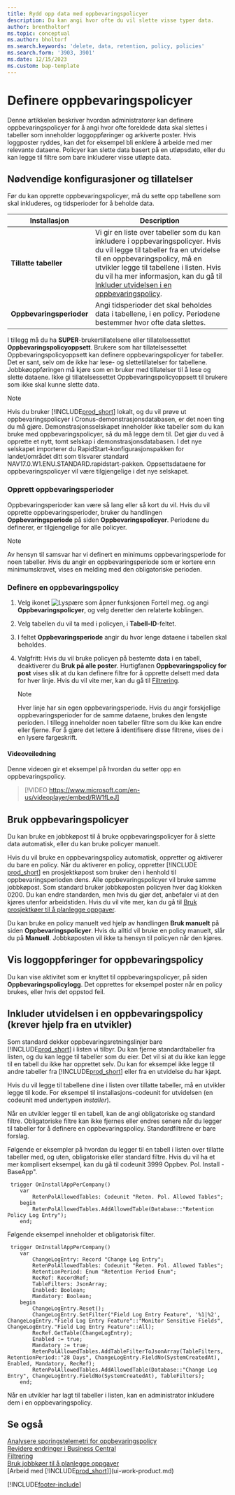 ```yaml
---
title: Rydd opp data med oppbevaringspolicyer
description: Du kan angi hvor ofte du vil slette visse typer data.
author: brentholtorf
ms.topic: conceptual
ms.author: bholtorf
ms.search.keywords: 'delete, data, retention, policy, policies'
ms.search.form: '3903, 3901'
ms.date: 12/15/2023
ms.custom: bap-template
---
```

# <a name="define-retention-policies"></a>Definere oppbevaringspolicyer

Denne artikkelen beskriver hvordan administratorer kan definere oppbevaringspolicyer for å angi hvor ofte foreldede data skal slettes i tabeller som inneholder loggoppføringer og arkiverte poster. Hvis loggposter ryddes, kan det for eksempel bli enklere å arbeide med mer relevante dataene. Policyer kan slette data basert på en utløpsdato, eller du kan legge til filtre som bare inkluderer visse utløpte data.

## <a name="required-setups-and-permissions"></a>Nødvendige konfigurasjoner og tillatelser

Før du kan opprette oppbevaringspolicyer, må du sette opp tabellene som skal inkluderes, og tidsperioder for å beholde data.

|Installasjon  |Description  |
|---------|---------|
|**Tillatte tabeller**     |Vi gir en liste over tabeller som du kan inkludere i oppbevaringspolicyer. Hvis du vil legge til tabeller fra en utvidelse til en oppbevaringspolicy, må en utvikler legge til tabellene i listen. Hvis du vil ha mer informasjon, kan du gå til [Inkluder utvidelsen i en oppbevaringspolicy](admin-data-retention-policies.md#include-your-extension-in-a-retention-policy-requires-help-from-a-developer).          |
|**Oppbevaringsperioder**     |Angi tidsperioder det skal beholdes data i tabellene, i en policy. Periodene bestemmer hvor ofte data slettes.         |

I tillegg må du ha **SUPER**-brukertillatelsene eller tillatelsessettet **Oppbevaringspolicyoppsett**. Brukere som har tillatelsessettet Oppbevaringspolicyoppsett kan definere oppbevaringspolicyer for tabeller. Det er sant, selv om de ikke har lese- og slettetillatelser for tabellene. Jobbkøoppføringen må kjøre som en bruker med tillatelser til å lese og slette dataene. Ikke gi tillatelsessettet Oppbevaringspolicyoppsett til brukere som ikke skal kunne slette data.

> [!NOTE]
> Hvis du bruker [!INCLUDE[prod_short](includes/prod_short.md)] lokalt, og du vil prøve ut oppbevaringspolicyer i Cronus-demonstrasjonsdatabasen, er det noen ting du må gjøre. Demonstrasjonsselskapet inneholder ikke tabeller som du kan bruke med oppbevaringspolicyer, så du må legge dem til. Det gjør du ved å opprette et nytt, tomt selskap i demonstrasjonsdatabasen. I det nye selskapet importerer du RapidStart-konfigurasjonspakken for landet/området ditt som tilsvarer standard NAV17.0.W1.ENU.STANDARD.rapidstart-pakken. Oppsettsdataene for oppbevaringspolicyer vil være tilgjengelige i det nye selskapet.

### <a name="create-retention-periods"></a>Opprett oppbevaringsperioder

Oppbevaringsperioder kan være så lang eller så kort du vil. Hvis du vil opprette oppbevaringsperioder, bruker du handlingen **Oppbevaringsperiode** på siden **Oppbevaringspolicyer**. Periodene du definerer, er tilgjengelige for alle policyer.

> [!NOTE]
> Av hensyn til samsvar har vi definert en minimums oppbevaringsperiode for noen tabeller. Hvis du angir en oppbevaringsperiode som er kortere enn minimumskravet, vises en melding med den obligatoriske perioden.

### <a name="set-up-a-retention-policy"></a>Definere en oppbevaringspolicy

1. Velg ikonet ![Lyspære som åpner funksjonen Fortell meg.](media/ui-search/search_small.png "Fortell hva du vil gjøre") og angi **Oppbevaringspolicyer**, og velg deretter den relaterte koblingen.
2. Velg tabellen du vil ta med i policyen, i **Tabell-ID**-feltet.
3. I feltet **Oppbevaringsperiode** angir du hvor lenge dataene i tabellen skal beholdes.
4. Valgfritt: Hvis du vil bruke policyen på bestemte data i en tabell, deaktiverer du **Bruk på alle poster**. Hurtigfanen **Oppbevaringspolicy for post** vises slik at du kan definere filtre for å opprette delsett med data for hver linje. Hvis du vil vite mer, kan du gå til [Filtrering](ui-enter-criteria-filters.md#filtering).

   > [!NOTE]
   > Hver linje har sin egen oppbevaringsperiode. Hvis du angir forskjellige oppbevaringsperioder for de samme dataene, brukes den lengste perioden. I tillegg inneholder noen tabeller filtre som du ikke kan endre eller fjerne. For å gjøre det lettere å identifisere disse filtrene, vises de i en lysere fargeskrift.

#### <a name="video-guidance"></a>Videoveiledning

Denne videoen gir et eksempel på hvordan du setter opp en oppbevaringspolicy.

>[!VIDEO https://www.microsoft.com/en-us/videoplayer/embed/RW1fLeJ]

## <a name="apply-retention-policies"></a>Bruk oppbevaringspolicyer

Du kan bruke en jobbkøpost til å bruke oppbevaringspolicyer for å slette data automatisk, eller du kan bruke policyer manuelt.

Hvis du vil bruke en oppbevaringspolicy automatisk, oppretter og aktiverer du bare en policy. Når du aktiverer en policy, oppretter [!INCLUDE [prod_short](includes/prod_short.md)] en prosjektkøpost som bruker den i henhold til oppbevaringsperioden dens. Alle oppbevaringspolicyer vil bruke samme jobbkøpost. Som standard bruker jobbkøposten policyen hver dag klokken 0200. Du kan endre standarden, men hvis du gjør det, anbefaler vi at den kjøres utenfor arbeidstiden. Hvis du vil vite mer, kan du gå til [Bruk prosjektkøer til å planlegge oppgaver](admin-job-queues-schedule-tasks.md). 

Du kan bruke en policy manuelt ved hjelp av handlingen **Bruk manuelt** på siden **Oppbevaringspolicyer**. Hvis du alltid vil bruke en policy manuelt, slår du på **Manuell**. Jobbkøposten vil ikke ta hensyn til policyen når den kjøres.

## <a name="view-retention-policy-log-entries"></a>Vis loggoppføringer for oppbevaringspolicy

Du kan vise aktivitet som er knyttet til oppbevaringspolicyer, på siden **Oppbevaringspolicylogg**. Det opprettes for eksempel poster når en policy brukes, eller hvis det oppstod feil.

## <a name="include-your-extension-in-a-retention-policy-requires-help-from-a-developer"></a>Inkluder utvidelsen i en oppbevaringspolicy (krever hjelp fra en utvikler)

Som standard dekker oppbevaringsretningslinjer bare [!INCLUDE[prod_short](includes/prod_short.md)] i listen vi tilbyr. Du kan fjerne standardtabeller fra listen, og du kan legge til tabeller som du eier. Det vil si at du ikke kan legge til en tabell du ikke har opprettet selv. Du kan for eksempel ikke legge til andre tabeller fra [!INCLUDE[prod_short](includes/prod_short.md)] eller fra en utvidelse du har kjøpt.

Hvis du vil legge til tabellene dine i listen over tillatte tabeller, må en utvikler legge til kode. For eksempel til installasjons-codeunit for utvidelsen (en codeunit med undertypen *installer*).

Når en utvikler legger til en tabell, kan de angi obligatoriske og standard filtre. Obligatoriske filtre kan ikke fjernes eller endres senere når du legger til tabeller for å definere en oppbevaringspolicy. Standardfiltrene er bare forslag.

Følgende er eksempler på hvordan du legger til en tabell i listen over tillatte tabeller med, og uten, obligatoriske eller standard filtre. Hvis du vil ha et mer komplisert eksempel, kan du gå til codeunit 3999 Oppbev. Pol. Install - BaseApp".

```al
 trigger OnInstallAppPerCompany()
    var
        RetenPolAllowedTables: Codeunit "Reten. Pol. Allowed Tables";
    begin
        RetenPolAllowedTables.AddAllowedTable(Database::"Retention Policy Log Entry");
    end;
```

Følgende eksempel inneholder et obligatorisk filter.

```al
 trigger OnInstallAppPerCompany()
    var
        ChangeLogEntry: Record "Change Log Entry";
        RetenPolAllowedTables: Codeunit "Reten. Pol. Allowed Tables";
        RetentionPeriod: Enum "Retention Period Enum";
        RecRef: RecordRef;
        TableFilters: JsonArray;
        Enabled: Boolean;
        Mandatory: Boolean;
    begin
        ChangeLogEntry.Reset();
        ChangeLogEntry.SetFilter("Field Log Entry Feature", '%1|%2', ChangeLogEntry."Field Log Entry Feature"::"Monitor Sensitive Fields", ChangeLogEntry."Field Log Entry Feature"::All);
        RecRef.GetTable(ChangeLogEntry);
        Enabled := true;
        Mandatory := true;
        RetenPolAllowedTables.AddTableFilterToJsonArray(TableFilters, RetentionPeriod::"28 Days", ChangeLogEntry.FieldNo(SystemCreatedAt), Enabled, Mandatory, RecRef);
        RetenPolAllowedTables.AddAllowedTable(Database::"Change Log Entry", ChangeLogEntry.FieldNo(SystemCreatedAt), TableFilters);
    end;
```

Når en utvikler har lagt til tabeller i listen, kan en administrator inkludere dem i en oppbevaringspolicy. 

## <a name="see-also"></a>Se også

[Analysere sporingstelemetri for oppbevaringspolicy](/dynamics365/business-central/dev-itpro/administration/telemetry-retention-policy-trace)  
[Revidere endringer i Business Central](across-log-changes.md)  
[Filtrering](ui-enter-criteria-filters.md#filtering)  
[Bruk jobbkøer til å planlegge oppgaver](admin-job-queues-schedule-tasks.md)  
[Arbeid med [!INCLUDE[prod_short](includes/prod_short.md)]](ui-work-product.md)  

[!INCLUDE[footer-include](includes/footer-banner.md)]
